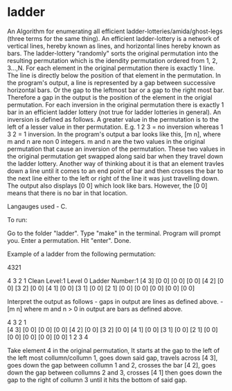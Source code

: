 # ladder

An Algorithm for enumerating all efficient ladder-lotteries/amida/ghost-legs (three terms for the same thing).
An efficient ladder-lottery is a network of vertical lines, hereby known as lines, and horizontal lines hereby known as bars. The ladder-lottery "randomly" sorts the original permutation into the resulting permutation which is the idendity permutation ordered from 1, 2, 3...,N.  For each element in the original permutation there is exactly 1 line. The line is directly below the position of that element in the permutation. In the program's output, a line is represented by a gap between successive horizontal bars. Or the gap to the leftmost bar or a gap to the right most bar. Therefore a gap in the output is the position of the element in the origial permutation. For each inversion in the original permutation there is exactly 1 bar in an efficient ladder lottery (not true for ladder lotteries in general). An inversion is defined as follows. A greater value in the permutation is to the left of a lesser value in ther permutation. E.g.  1 2 3 = no inversion whereas 1 3 2 = 1 inversion. In the program's output a bar looks like this, [m n], where m and n are non 0 integers. m and n are the two values in the original permutation that cause an inversion of the permutation. These two values in the original permutation get swapped along said bar when they travel down the ladder lottery. Another way of thinking about it is that an element travles down a line until it comes to an end point of bar and then crosses the bar to the next line either to the left or right of the line it was just travelling down. The output also displays [0 0] which look like bars. However, the [0 0] means that there is no bar in that location. 


Langauges used - C.

To run: 

Go to the folder "ladder".
Type "make" in the terminal.
Program will prompt you.
Enter a permutation.
Hit "enter".
Done.

Example of a ladder from the following permutation:

4321

4  3  2  1
Clean Level:1
Level 0
Ladder Number:1
[4 3] [0 0] [0 0]
[0 0] [4 2] [0 0]
[3 2] [0 0] [4 1]
[0 0] [3 1] [0 0]
[2 1] [0 0] [0 0]
[0 0] [0 0] [0 0] 

Interpret the output as follows - gaps in output are lines as defined above. 
                                - [m n] where m and n > 0 in output are bars as defined above.

4    3     2     1  
[4 3] [0 0] [0 0]
[0 0] [4 2] [0 0]
[3 2] [0 0] [4 1]
[0 0] [3 1] [0 0]
[2 1] [0 0] [0 0]
[0 0] [0 0] [0 0]
1     2     3     4

Take element 4 in the original permutation, It starts at the gap to the left of the left most collumn/collumn 1, goes down said gap, travels across [4 3], goes down the gap between collumn 1 and 2, crosses the bar [4 2], goes down the gap between collumns 2 and 3, crosses [4 1] then goes down the gap to the right of collumn 3 until it hits the bottom of said gap.
